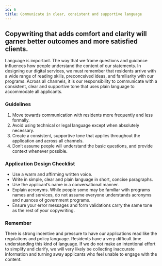 ```yaml
---
id: 6
title: Communicate in clear, consistent and supportive language
---
```

## Copywriting that adds comfort and clarity will garner better outcomes and more satisfied clients.

Language is important. The way that we frame questions and guidance influences how people understand the content of our statements. In designing our digital services, we must remember that residents arrive with a wide range of reading skills, preconceived ideas, and familiarity with our programs. Across all channels, it is our responsibility to communicate with a consistent, clear and supportive tone that uses plain language to accommodate all applicants.

### Guidelines
1. Move towards communication with residents more frequently and less formally.
2. Avoid using technical or legal language except when absolutely necessary. 
3. Create a consistent, supportive tone that applies throughout the application and across all channels.
4. Don’t assume people will understand the basic questions, and provide context whenever possible.


### Application Design Checklist
- Use a warm and affirming written voice.
- Write in simple, clear and plain language in short, concise paragraphs.
- Use the applicant’s name in a conversational manner.
- Explain acronyms. While people some may be familiar with programs names and services, do not assume everyone understands acronyms and nuances of government programs.
- Ensure your error messages and form validations carry the same tone as the rest of your copywriting.

### Remember
There is strong incentive and pressure to have our applications read like the regulations and policy language. Residents have a very difficult time understanding this kind of language. If we do not make an intentional effort to simplify and clarify, we will very likely be collecting inaccurate information and turning away applicants who feel unable to engage with the content.